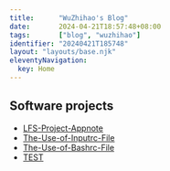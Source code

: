 ```yaml
---
title:      "WuZhihao's Blog"
date:       2024-04-21T18:57:48+08:00
tags:       ["blog", "wuzhihao"]
identifier: "20240421T185748"
layout: "layouts/base.njk"
eleventyNavigation:
  key: Home
---
```


## Software projects

- [LFS-Project-Appnote](20240421T185748--lfs-project-appnote__appnote_lfs)
- [The-Use-of-Inputrc-File](20240715T224540--the-use-of-inputrc-file__inputrc)
- [The-Use-of-Bashrc-File](20240718T195719--the-use-of-bashrc-file__bashrc)
- [TEST](a)

